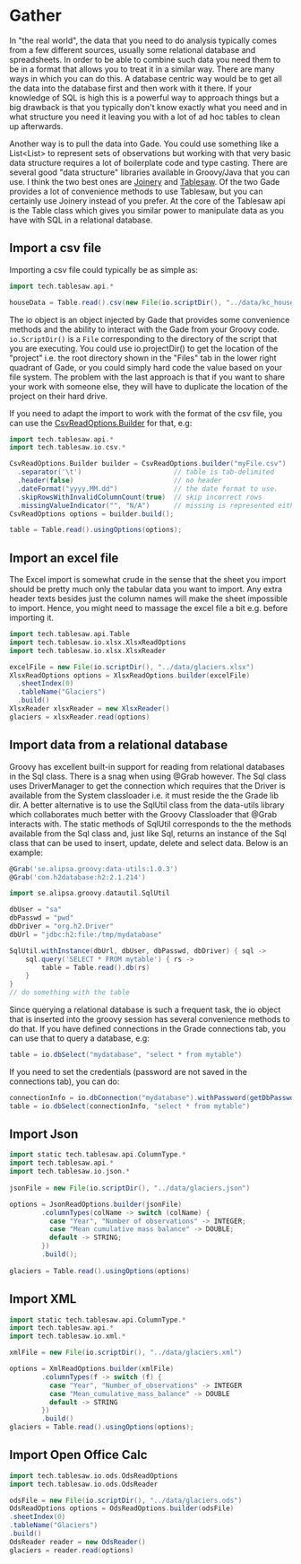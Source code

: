 # <a id="gather" />Gather
In "the real world", the data that you need to do analysis typically comes from a few different
sources, usually some relational database and spreadsheets. In order to be able to combine
such data you need them to be in a format that allows you to treat it in a similar way. There are
many ways in which you can do this. A database centric way would be to get all the data into the database
first and then work with it there. If your knowledge of SQL is high this is a powerful way to approach things
but a big drawback is that you typically don't know exactly what you need and in what structure you need it
leaving you with a lot of ad hoc tables to clean up afterwards.

Another way is to pull the data into Gade. You could use something like a List<List<Object>> to
represent sets of observations but working with that very basic data structure requires a lot of
boilerplate code and type casting. There are several good "data structure" libraries available in Groovy/Java
that you can use. I think the two best ones are [Joinery](https://github.com/cardillo/joinery)
and [Tablesaw](/jtablesaw/tablesaw). Of the two Gade provides a lot of convenience methods to use
Tablesaw, but you can certainly use Joinery instead of you prefer. At the core of the Tablesaw api is
the Table class which gives you similar power to manipulate data as you have with SQL in a relational database.

## Import a csv file
Importing a csv file could typically be as simple as:
```groovy
import tech.tablesaw.api.*

houseData = Table.read().csv(new File(io.scriptDir(), "../data/kc_house_data.csv"))
```
The io object is an object injected by Gade that provides some convenience methods and the ability to
interact with the Gade from your Groovy code. `io.ScriptDir()` is a `File` corresponding to the directory of
the script that you are executing. You could use io.projectDir() to get the location of the "project" i.e.
the root directory shown in the "Files" tab in the lower right quadrant of Gade, or you could simply hard code
the value based on your file system. The problem with the last approach is that if you want to share your work
with someone else, they will have to duplicate the location of the project on their hard drive.

If you need to adapt the import to work with the format of the csv file, you can use the
[CsvReadOptions.Builder](https://www.javadoc.io/doc/tech.tablesaw/tablesaw-core/latest/tech/tablesaw/io/csv/CsvReadOptions.Builder.html)
for that, e.g:

```groovy
import tech.tablesaw.api.*
import tech.tablesaw.io.csv.*

CsvReadOptions.Builder builder = CsvReadOptions.builder("myFile.csv")
  .separator('\t')                       // table is tab-delimited
  .header(false)                         // no header
  .dateFormat("yyyy.MM.dd")              // the date format to use. 
  .skipRowsWithInvalidColumnCount(true)  // skip incorrect rows
  .missingValueIndicator("", "N/A")      // missing is represented either an empty string or the string N/A
CsvReadOptions options = builder.build();

table = Table.read().usingOptions(options);
```

## Import an excel file
The Excel import is somewhat crude in the sense that the sheet you import should be pretty much only the
tabular data you want to import. Any extra header texts besides just the column names will make the sheet
impossible to import. Hence, you might need to massage the excel file a bit e.g. before importing it.

```groovy
import tech.tablesaw.api.Table
import tech.tablesaw.io.xlsx.XlsxReadOptions
import tech.tablesaw.io.xlsx.XlsxReader

excelFile = new File(io.scriptDir(), "../data/glaciers.xlsx")
XlsxReadOptions options = XlsxReadOptions.builder(excelFile)
  .sheetIndex(0)
  .tableName("Glaciers")
  .build()
XlsxReader xlsxReader = new XlsxReader()
glaciers = xlsxReader.read(options)
```

## Import data from a relational database

Groovy has excellent built-in support for reading from relational databases in the Sql class.
There is a snag when using @Grab however. The Sql class uses DriverManager to get the connection which
requires that the Driver is available from the System classloader i.e. it must reside the the Grade lib dir.
A better alternative is to use the SqlUtil class from the data-utils library which collaborates much
better with the Groovy Classloader that @Grab interacts with. The static methods of SqlUtil corresponds to the
the methods available from the Sql class and, just like Sql, returns an instance of the Sql class that can be
used to insert, update, delete and select data. Below is an example:

```groovy
@Grab('se.alipsa.groovy:data-utils:1.0.3')
@Grab('com.h2database:h2:2.1.214')

import se.alipsa.groovy.datautil.SqlUtil

dbUser = "sa"
dbPasswd = "pwd"
dbDriver = "org.h2.Driver"
dbUrl = "jdbc:h2:file:/tmp/mydatabase"

SqlUtil.withInstance(dbUrl, dbUser, dbPasswd, dbDriver) { sql ->
    sql.query('SELECT * FROM mytable') { rs ->
        table = Table.read().db(rs)
    }
}
// do something with the table
```

Since querying a relational database is such a frequent task, the io object that is inserted into the
groovy session has several convenience methods to do that. If you have defined connections in the
Grade connections tab, you can use that to query a database, e.g:

```groovy
table = io.dbSelect("mydatabase", "select * from mytable")
```
If you need to set the credentials (password are not saved in the connections tab), you can do:

```groovy
connectionInfo = io.dbConnection("mydatabase").withPassword(getDbPasswdFromSomewhere())
table = io.dbSelect(connectionInfo, "select * from mytable")
```

## Import Json

```groovy
import static tech.tablesaw.api.ColumnType.*
import tech.tablesaw.api.*
import tech.tablesaw.io.json.*
 
jsonFile = new File(io.scriptDir(), "../data/glaciers.json")

options = JsonReadOptions.builder(jsonFile)
        .columnTypes(colName -> switch (colName) {
          case "Year", "Number of observations" -> INTEGER;
          case "Mean cumulative mass balance" -> DOUBLE;
          default -> STRING;
        })
        .build();
  
glaciers = Table.read().usingOptions(options)
```

## Import XML
```groovy
import static tech.tablesaw.api.ColumnType.*
import tech.tablesaw.api.*
import tech.tablesaw.io.xml.*

xmlFile = new File(io.scriptDir(), "../data/glaciers.xml")

options = XmlReadOptions.builder(xmlFile)
        .columnTypes(f -> switch (f) {
          case "Year", "Number_of_observations" -> INTEGER
          case "Mean_cumulative_mass_balance" -> DOUBLE
          default -> STRING
        })
        .build()
glaciers = Table.read().usingOptions(options);
```

## Import Open Office Calc
```groovy
import tech.tablesaw.io.ods.OdsReadOptions
import tech.tablesaw.io.ods.OdsReader

odsFile = new File(io.scriptDir(), "../data/glaciers.ods")
OdsReadOptions options = OdsReadOptions.builder(odsFile)
.sheetIndex(0)
.tableName("Glaciers")
.build()
OdsReader reader = new OdsReader()
glaciers = reader.read(options)
```